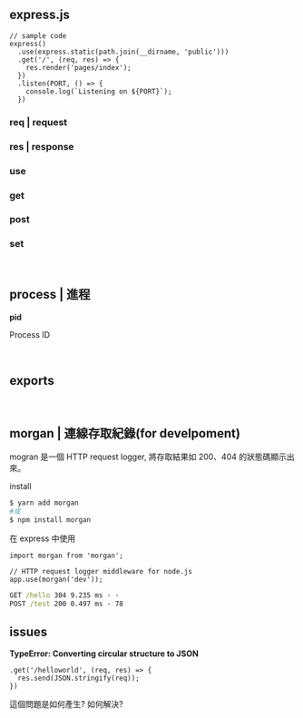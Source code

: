 ## express.js

```node
// sample code
express()
  .use(express.static(path.join(__dirname, 'public')))
  .get('/', (req, res) => {
    res.render('pages/index');
  })
  .listen(PORT, () => {
    console.log(`Listening on ${PORT}`);
  })
```

### req | request

### res | response

### use

### get

### post

### set

<br />

## process | 進程

**pid**

Process ID

<br />

## exports

<br />

## morgan | 連線存取紀錄(for develpoment)

mogran 是一個 HTTP request logger, 將存取結果如 200、404 的狀態碼顯示出來。

install
```sh
$ yarn add morgan
#或
$ npm install morgan
```

在 express 中使用
```node
import morgan from 'morgan';

// HTTP request logger middleware for node.js
app.use(morgan('dev'));
```

```cmd
GET /hello 304 9.235 ms - -
POST /test 200 0.497 ms - 78
```



## issues

**TypeError: Converting circular structure to JSON**

```node
.get('/helloworld', (req, res) => {
  res.send(JSON.stringify(req));
})
```

這個問題是如何產生? 如何解決?
